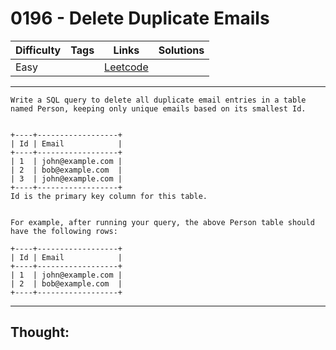 # 0196 - Delete Duplicate Emails

Difficulty  | Tags | Links | Solutions
----------- | ---- | ----- | -----
Easy |  | [Leetcode](https://leetcode.com/problems/delete-duplicate-emails/description/) |


-----------

```
Write a SQL query to delete all duplicate email entries in a table named Person, keeping only unique emails based on its smallest Id.


+----+------------------+
| Id | Email            |
+----+------------------+
| 1  | john@example.com |
| 2  | bob@example.com  |
| 3  | john@example.com |
+----+------------------+
Id is the primary key column for this table.


For example, after running your query, the above Person table should have the following rows:

+----+------------------+
| Id | Email            |
+----+------------------+
| 1  | john@example.com |
| 2  | bob@example.com  |
+----+------------------+
```

-----------

## Thought:
